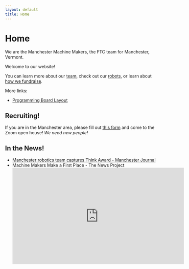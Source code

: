 ```yaml
---
layout: default
title: Home
---
```

# Home
We are the Manchester Machine Makers, the FTC team for Manchester, Vermont. 

Welcome to our website!

You can learn more about our [team](/team), check out our [robots](/robots), or learn about [how we fundraise](/fundraising).

More links:
- [Programming Board Layout](/programming-board)

## Recruiting!
If you are in the Manchester area, please fill out [this form](https://tinyurl.com/mmm-questions) and come to the Zoom open house! _We need new people!_

## In the News!
- [Manchester robotics team captures Think Award - Manchester Journal](https://www.manchesterjournal.com/news/local/manchester-robotics-team-captures-think-award/article_89e5581a-91e0-11eb-9862-570fc794721e.html)
- Machine Makers Make a First Place - The News Project
  <iframe width="560" height="315" src="https://www.youtube-nocookie.com/embed/d3dKtdyrNjk" title="YouTube video player" frameborder="0" allow="accelerometer; autoplay; clipboard-write; encrypted-media; gyroscope; picture-in-picture" allowfullscreen></iframe>
